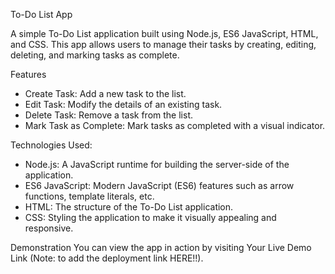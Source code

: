To-Do List App

A simple To-Do List application built using Node.js, ES6 JavaScript, HTML, and CSS. This app allows users to manage their tasks by creating, editing, deleting, and marking tasks as complete.

Features
- Create Task: Add a new task to the list.
- Edit Task: Modify the details of an existing task.
- Delete Task: Remove a task from the list.
- Mark Task as Complete: Mark tasks as completed with a visual indicator.
  
Technologies Used:
* Node.js: A JavaScript runtime for building the server-side of the application.
* ES6 JavaScript: Modern JavaScript (ES6) features such as arrow functions, template literals, etc.
* HTML: The structure of the To-Do List application.
* CSS: Styling the application to make it visually appealing and responsive.

Demonstration
You can view the app in action by visiting Your Live Demo Link (Note: to add the deployment link HERE!!).

